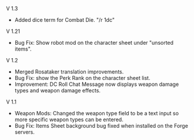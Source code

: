 V 1.3

-   Added dice term for Combat Die. "/r 1dc"


V 1.21

-   Bug Fix: Show robot mod on the character sheet under "unsorted items".

V 1.2

-   Merged Rosataker translation improvements.
-   Bug Fix: show the Perk Rank on the character sheet list.
-   Improvement: DC Roll Chat Message now displays weapon damage types and weapon damage effects.

V 1.1

-   Weapon Mods: Changed the weapon type field to be a text input so more specific weapon types can be entered.
-   Bug Fix: Items Sheet background bug fixed when installed on the Forge servers.
